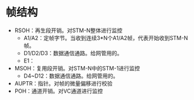 # 帧结构

* RSOH：再生段开销。对STM-N整体进行监控
  * A1/A2：定帧字节。当收到连续3\*N个A1/A2帧，代表开始收到STM-N帧。
  * D1/D2/D3：数据通信通路。给网管用的。
  * E1：
* MSOH：复用段开销。对STM-N中的STM-1进行监控
  * D4~D12：数据通信通路。给网管用的。
* AUPTR：指针。对帧的微量偏移进行校验
* POH：通道开销。对VC通道进行监控



